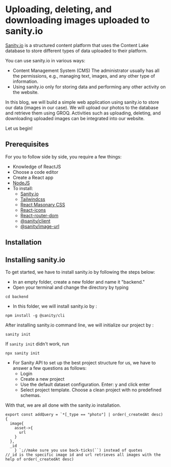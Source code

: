 # Uploading, deleting, and downloading images uploaded to sanity.io

[Sanity.io](https://sanity.io/) is a structured content platform that uses the Content Lake database to store different types of data uploaded to their platform.

You can use sanity.io in various ways:
- Content Management System (CMS) The administrator usually has all the permissions, e.g., managing text, images, and any other type of information.
- Using sanity.io only for storing data and performing any other activity on the website.
 
In this blog, we will build a simple web application using sanity.io to store our data (images in our case). We will upload our photos to the database and retrieve them using GROQ. Activities such as uploading, deleting, and downloading uploaded images can be integrated into our website.

Let us begin!

## Prerequisites

For you to follow side by side, you require a few things:

- Knowledge of ReactJS
- Choose a code editor
- Create a React app
- [NodeJS](https://nodejs.org/en/)
- To install:
    - [Sanity.io](https://sanity.io/) 
    - [Tailwindcss](https://tailwindcss.com/docs/installation)
    - [React Masonary CSS](https://www.npmjs.com/package/react-masonry-css)
    - [React-icons](https://react-icons.github.io/react-icons)
    - [React-router-dom](https://www.npmjs.com/package/react-router-dom)
    - [@sanity/client](https://www.npmjs.com/package/@sanity/cli)
    - [@sanity/image-url](https://www.npmjs.com/package/@sanity/image-url)
    
## Installation

## Installing sanity.io


To get started, we have to install sanity.io by following the steps below:

- In an empty folder, create a new folder and name it "backend."
- Open your terminal and change the directory by typing
 ```
 cd backend
 ```
- In this folder, we will install sanity.io by :
```
npm install -g @sanity/cli
```
After installing sanity.io command line, we will initialize our project by :

 ```
 sanity init
 ``` 

If `sanity init` didn't work, run 
```
npx sanity init
```
- For Sanity API to set up the best project structure for us, we have to answer a few questions as follows:
    - Login  
    - Create a new project
    - Use the default dataset configuration. Enter: y and click enter
    - Select project template. Choose a clean project with no predefined schemas.

With that, we are all done with the sanity.io installation.
```
export const addQuery = `*[_type == "photo"] | order(_createdAt desc) {
  image{
    asset->{
      url
    }
  },
  _id
    } `;//make sure you use back-ticks(``) instead of quotes
//_id is the specific image id and url retrieves all images with the help of order(_createdAt desc)

```
